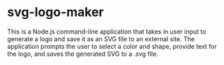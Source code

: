 # svg-logo-maker
This is a Node.js command-line application that takes in user input to generate a logo and save it as an SVG file to an external site. The application prompts the user to select a color and shape, provide text for the logo, and saves the generated SVG to a .svg file.
